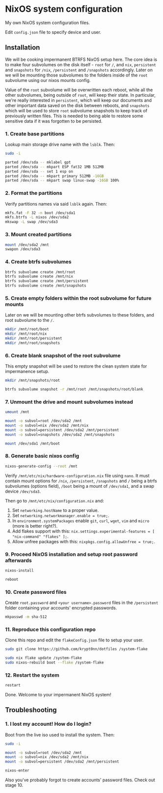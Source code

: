 # NixOS system configuration

My own NixOS system configuration files.

Edit `config.json` file to specify device and user.

## Installation

We will be cooking impermanent BTRFS NixOS setup here. The core idea is to make
four subvolumes on the disk itself - `root` for `/`, and `nix`, `persistent`
and `snapshots` for `/nix`, `/persistent` and `/snapshots` accordingly. Later on
we will be mounting those subvolumes to the folders inside of the `root` subvolume
using our nixos mounts config.

Value of the `root` subvolume will be overwritten each reboot, while all the other
subvolumes, being outside of `root`, will keep their state. In particular, we're
really interested in `persistent`, which will keep our documents and other important
data saved on the disk between reboots, and `snapshots` which will be used to store
`root` subvolume snapshots to keep track of previously written files. This is needed
to being able to restore some sensitive data if it was forgotten to be persisted.

### 1. Create base partitions

Lookup main storage drive name with the `lsblk`. Then:

```bash
sudo -i

parted /dev/sda -- mklabel gpt
parted /dev/sda -- mkpart ESP fat32 1MB 512MB
parted /dev/sda -- set 1 esp on
parted /dev/sda -- mkpart primary 512MB -16GB
parted /dev/sda -- mkpart swap linux-swap -16GB 100%
```

### 2. Format the partitions

Verify partitions names via said `lsblk` again. Then:

```bash
mkfs.fat -F 32 -n boot /dev/sda1
mkfs.btrfs -L nixos /dev/sda2
mkswap -L swap /dev/sda3
```

### 3. Mount created partitions

```bash
mount /dev/sda2 /mnt
swapon /dev/sda3
```

### 4. Create btrfs subvolumes

```bash
btrfs subvolume create /mnt/root
btrfs subvolume create /mnt/nix
btrfs subvolume create /mnt/persistent
btrfs subvolume create /mnt/snapshots
```

### 5. Create empty folders within the root subvolume for future mounts

Later on we will be mounting other btrfs subvolumes to these folders, and root subvolume to the `/`.

```bash
mkdir /mnt/root/boot
mkdir /mnt/root/nix
mkdir /mnt/root/persistent
mkdir /mnt/root/snapshots
```

### 6. Create blank snapshot of the root subvolume

This empty snapshot will be used to restore the clean system state for impermanence setup.

```bash
mkdir /mnt/snapshots/root

btrfs subvolume snapshot -r /mnt/root /mnt/snapshots/root/blank
```

### 7. Unmount the drive and mount subvolumes instead

```bash
umount /mnt

mount -o subvol=root /dev/sda2 /mnt
mount -o subvol=nix /dev/sda2 /mnt/nix
mount -o subvol=persistent /dev/sda2 /mnt/persistent
mount -o subvol=snapshots /dev/sda2 /mnt/snapshots

mount /dev/sda1 /mnt/boot
```

### 8. Generate basic nixos config

```bash
nixos-generate-config --root /mnt
```

Verify `/mnt/etc/nix/hardware-configuration.nix` file using `nano`. It must contain mount options
for `/nix`, `/persistent`, `/snapshots` and `/` being a btrfs subvolumes (options field), `/boot` being
a mount of `/dev/sda1`, and a swap device `/dev/sda3`.

Then go to `/mnt/etc/nix/configuration.nix` and:

1. Set `networking.hostName` to a proper value.
2. Set `networking.networkmanager.enable = true;`.
3. In `environment.systemPackages` enable `git`, `curl`, `wget`, `vim` and `micro` (more is better right?).
4. Add flakes support with this: `nix.settings.experimental-features = [ "nix-command" "flakes" ];`.
5. Allow unfree packages with this: `nixpkgs.config.allowUnfree = true;`.

### 9. Proceed NixOS installation and setup root password afterwards

```bash
nixos-install

reboot
```

### 10. Create password files

Create `root.password` and `<your username>.password` files in the `/persistent` folder
containing your accounts' encrypted passwords.

```bash
mkpasswd -m sha-512
```

### 11. Reproduce this configuration repo

Clone this repo and edit the `flakeConfig.json` file to setup your user.

```bash
sudo git clone https://github.com/krypt0nn/dotfiles /system-flake

sudo nix flake update /system-flake
sudo nixos-rebuild boot --flake /system-flake
```

### 12. Restart the system

```bash
restart
```

Done. Welcome to your impermanent NixOS system!

## Troubleshooting

### 1. I lost my account! How do I login?

Boot from the live iso used to install the system. Then:

```bash
sudo -i

mount -o subvol=root /dev/sda2 /mnt
mount -o subvol=nix /dev/sda2 /mnt/nix
mount -o subvol=persistent /dev/sda2 /mnt/persistent

nixos-enter
```

Also you've probably forgot to create accounts' password files. Check out stage 10.
